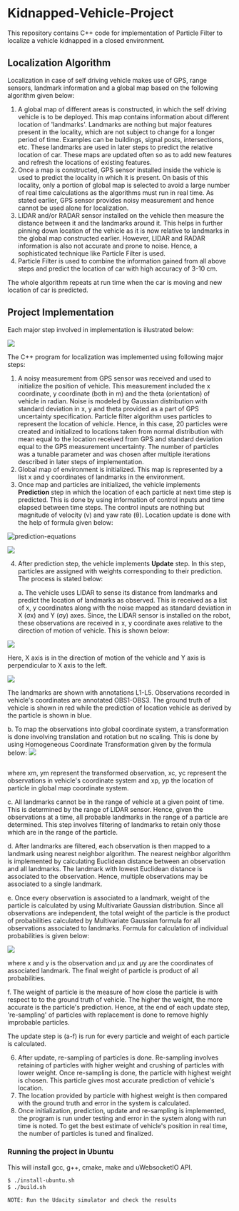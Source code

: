 # Kidnapped-Vehicle-Project

This repository contains C++ code for implementation of Particle Filter to localize a vehicle kidnapped in a closed environment. 

## Localization Algorithm

Localization in case of self driving vehicle makes use of GPS, range sensors, landmark information and a global map based on the following algorithm given below:

1. A global map of different areas is constructed, in which the self driving vehicle is to be deployed. This map contains information about different location of 'landmarks'. Landmarks are nothing but major features present in the locality, which are not subject to change for a longer period of time. Examples can be buildings, signal posts, intersections, etc. These landmarks are used in later steps to predict the relative location of car. These maps are updated often so as to add new features and refresh the locations of existing features.
2. Once a map is constructed, GPS sensor installed inside the vehicle is used to predict the locality in which it is present. On basis of this locality, only a portion of global map is selected to avoid a large number of real time calculations as the algorithms must run in real time. As stated earlier, GPS sensor provides noisy measurement and hence cannot be used alone for localization.
3. LIDAR and/or RADAR sensor installed on the vehicle then measure the distance between it and the landmarks around it. This helps in further pinning down location of the vehicle as it is now relative to landmarks in the global map constructed earlier. However, LIDAR and RADAR information is also not accurate and prone to noise. Hence, a sophisticated technique like Particle Filter is used.
4. Particle Filter is used to combine the information gained from all above steps and predict the location of car with high accuracy of 3-10 cm.

The whole algorithm repeats at run time when the car is moving and new location of car is predicted.

## Project Implementation

Each major step involved in implementation is illustrated below:

![](/home/shivam/workspace/UDACITY_PARTICLE_FILTER/solutions/1/image-resources/particle-filter-localization-algorithm.png)

The C++ program for localization was implemented using following major steps:

1. A noisy measurement from GPS sensor was received and used to initialize the position of vehicle. This measurement included the x coordinate, y coordinate (both in m) and the theta (orientation) of vehicle in radian. Noise is modeled by Gaussian distribution with standard deviation in x, y and theta provided as a part of GPS uncertainty specification.
   Particle filter algorithm uses particles to represent the location of vehicle. Hence, in this case, 20 particles were created and initialized to locations taken from normal distribution with mean equal to the location received from GPS and standard deviation equal to the GPS measurement uncertainty. The number of particles was a tunable parameter and was chosen after multiple iterations described in later steps of implementation.
2. Global map of environment is initialized. This map is represented by a list x and y coordinates of landmarks in the environment.
3. Once map and particles are initialized, the vehicle implements **Prediction** step in which the location of each particle at next time step is predicted. This is done by using information of control inputs and time elapsed between time steps. The control inputs are nothing but magnitude of velocity (v) and yaw rate (θ). Location update is done with the help of formula given below:

![prediction-equations](https://raw.githubusercontent.com/sohonisaurabh/CarND-Kidnapped-Vehicle-Project/master/image-resources/prediction-equations.png)

![](/home/shivam/workspace/Kidnapped_robot_udacity/assets/prediction-equations.png)

4. After prediction step, the vehicle implements **Update** step. In this step, particles are assigned with weights corresponding to their prediction. The process is stated below:

   a. The vehicle uses LIDAR to sense its distance from landmarks and predict the location of landmarks as observed. This is received as a list of x, y coordinates along with the noise mapped as standard deviation in X (σx) and Y (σy) axes. Since, the LIDAR sensor is installed on the robot, these observations are received in x, y coordinate axes relative to the direction of motion of vehicle. This is shown below:

![](/home/shivam/workspace/UDACITY_PARTICLE_FILTER/solutions/1/image-resources/robot_axes_definition.png)

   Here, X axis is in the direction of motion of the vehicle and Y axis is perpendicular to X axis to the left.

![](/home/shivam/workspace/UDACITY_PARTICLE_FILTER/solutions/1/image-resources/global-map-axes-definition.png)

   The landmarks are shown with annotations L1-L5. Observations recorded in vehicle's coordinates are annotated OBS1-OBS3. The ground truth of vehicle is shown in red while the prediction of location vehicle as derived by the particle is shown in blue.

   b. To map the observations into global coordinate system, a transformation is done involving translation and rotation but no scaling. This is done by using Homogeneous Coordinate Transformation given by the formula below:
    ![](/home/shivam/workspace/UDACITY_PARTICLE_FILTER/solutions/1/image-resources/homogenous-coordinate-transformation.png)

![]()

  where xm, ym represent the transformed observation, xc, yc represent the observations in vehicle's coordinate system and xp, yp the location of particle in global map coordinate system.

   c. All landmarks cannot be in the range of vehicle at a given point of time. This is determined by the range of LIDAR sensor. Hence, given the observations at a time, all probable landmarks in the range of a particle are determined. This step involves filtering of landmarks to retain only those which are in the range of the particle.
    

   d. After landmarks are filtered, each observation is then mapped to a landmark using nearest neighbor algorithm. The nearest neighbor algorithm is implemented by calculating Euclidean distance between an observation and all landmarks. The landmark with lowest Euclidean distance is associated to the observation. Hence, multiple observations may be associated to a single landmark.
    

   e. Once every observation is associated to a landmark, weight of the particle is calculated by using Multivariate Gaussian distribution. Since all observations are independent, the total weight of the particle is the product of probabilities calculated by Multivariate Gaussian formula for all observations associated to landmarks. Formula for calculation of individual probabilities is given below:
    
![](/home/shivam/workspace/UDACITY_PARTICLE_FILTER/solutions/1/image-resources/multivariate-gaussian-probability.png)

   where x and y is the observation and µx and µy are the coordinates of associated landmark. The final weight of particle is product of all probabilities.

  f. The weight of particle is the measure of how close the particle is with respect to to the ground truth of vehicle. The higher the weight, the more accurate is the particle's prediction. Hence, at the end of each update step, 're-sampling' of particles with replacement is done to remove highly improbable particles.

 The update step is (a-f) is run for every particle and weight of each particle is calculated.

6. After update, re-sampling of particles is done. Re-sampling involves retaining of particles with higher weight and crushing of particles with lower weight. Once re-sampling is done, the particle with highest weight is chosen. This particle gives most accurate prediction of vehicle's location.
7. The location provided by particle with highest weight is then compared with the ground truth and error in the system is calculated.
8. Once initialization, prediction, update and re-sampling is implemented, the program is run under testing and error in the system along with run time is noted. To get the best estimate of vehicle's position in real time, the number of particles is tuned and finalized.

### Running the project in Ubuntu

This will install gcc, g++, cmake, make and uWebsocketIO API.

```bash
$ ./install-ubuntu.sh
$ ./build.sh
```

`NOTE: Run the Udacity simulator and check the results`